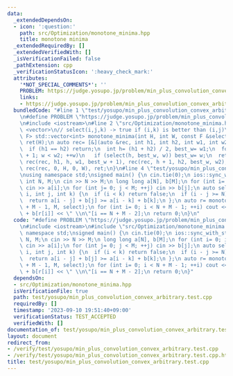 ```yaml
---
data:
  _extendedDependsOn:
  - icon: ':question:'
    path: src/Optimization/monotone_minima.hpp
    title: monotone minima
  _extendedRequiredBy: []
  _extendedVerifiedWith: []
  _isVerificationFailed: false
  _pathExtension: cpp
  _verificationStatusIcon: ':heavy_check_mark:'
  attributes:
    '*NOT_SPECIAL_COMMENTS*': ''
    PROBLEM: https://judge.yosupo.jp/problem/min_plus_convolution_convex_arbitrary
    links:
    - https://judge.yosupo.jp/problem/min_plus_convolution_convex_arbitrary
  bundledCode: "#line 1 \"test/yosupo/min_plus_convolution_convex_arbitrary.test.cpp\"\
    \n#define PROBLEM \"https://judge.yosupo.jp/problem/min_plus_convolution_convex_arbitrary\"\
    \n#include <iostream>\n#line 2 \"src/Optimization/monotone_minima.hpp\"\n#include\
    \ <vector>\n// select(i,j,k) -> true if (i,k) is better than (i,j)\ntemplate <typename\
    \ F> std::vector<int> monotone_minima(int H, int W, const F &select) {\n std::vector<int>\
    \ ret(H);\n auto rec= [&](auto &rec, int h1, int h2, int w1, int w2) -> void {\n\
    \  if (h1 == h2) return;\n  int h= (h1 + h2) / 2, best_w= w1;\n  for (int w= w1\
    \ + 1; w < w2; ++w)\n   if (select(h, best_w, w)) best_w= w;\n  ret[h]= best_w,\
    \ rec(rec, h1, h, w1, best_w + 1), rec(rec, h + 1, h2, best_w, w2);\n };\n return\
    \ rec(rec, 0, H, 0, W), ret;\n}\n#line 4 \"test/yosupo/min_plus_convolution_convex_arbitrary.test.cpp\"\
    \nusing namespace std;\nsigned main() {\n cin.tie(0);\n ios::sync_with_stdio(0);\n\
    \ int N, M;\n cin >> N >> M;\n long long a[N], b[M];\n for (int i= 0; i < N; ++i)\
    \ cin >> a[i];\n for (int j= 0; j < M; ++j) cin >> b[j];\n auto select= [&](int\
    \ i, int j, int k) {\n  if (i < k) return false;\n  if (i - j >= N) return true;\n\
    \  return a[i - j] + b[j] >= a[i - k] + b[k];\n };\n auto r= monotone_minima(N\
    \ + M - 1, M, select);\n for (int i= 0; i < N + M - 1; ++i) cout << a[i - r[i]]\
    \ + b[r[i]] << \" \\n\"[i == N + M - 2];\n return 0;\n}\n"
  code: "#define PROBLEM \"https://judge.yosupo.jp/problem/min_plus_convolution_convex_arbitrary\"\
    \n#include <iostream>\n#include \"src/Optimization/monotone_minima.hpp\"\nusing\
    \ namespace std;\nsigned main() {\n cin.tie(0);\n ios::sync_with_stdio(0);\n int\
    \ N, M;\n cin >> N >> M;\n long long a[N], b[M];\n for (int i= 0; i < N; ++i)\
    \ cin >> a[i];\n for (int j= 0; j < M; ++j) cin >> b[j];\n auto select= [&](int\
    \ i, int j, int k) {\n  if (i < k) return false;\n  if (i - j >= N) return true;\n\
    \  return a[i - j] + b[j] >= a[i - k] + b[k];\n };\n auto r= monotone_minima(N\
    \ + M - 1, M, select);\n for (int i= 0; i < N + M - 1; ++i) cout << a[i - r[i]]\
    \ + b[r[i]] << \" \\n\"[i == N + M - 2];\n return 0;\n}"
  dependsOn:
  - src/Optimization/monotone_minima.hpp
  isVerificationFile: true
  path: test/yosupo/min_plus_convolution_convex_arbitrary.test.cpp
  requiredBy: []
  timestamp: '2023-09-10 19:51:40+09:00'
  verificationStatus: TEST_ACCEPTED
  verifiedWith: []
documentation_of: test/yosupo/min_plus_convolution_convex_arbitrary.test.cpp
layout: document
redirect_from:
- /verify/test/yosupo/min_plus_convolution_convex_arbitrary.test.cpp
- /verify/test/yosupo/min_plus_convolution_convex_arbitrary.test.cpp.html
title: test/yosupo/min_plus_convolution_convex_arbitrary.test.cpp
---
```


